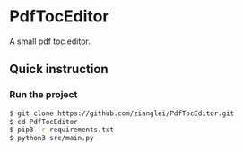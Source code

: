 # PdfTocEditor

A small pdf toc editor.

## Quick instruction

### Run the project
```bash
$ git clone https://github.com/zianglei/PdfTocEditor.git
$ cd PdfTocEditor
$ pip3 -r requirements.txt
$ python3 src/main.py
```